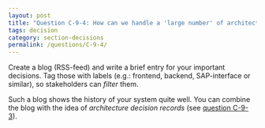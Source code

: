```yaml
---
layout: post
title: "Question C-9-4: How can we handle a 'large number' of architecture decisions?"
tags: decision
category: section-decisions
permalink: /questions/C-9-4/
---
```



Create a blog (RSS-feed) and write a brief entry for your important decisions. Tag those with labels (e.g.: frontend, backend, SAP-interface or similar), so stakeholders can _filter_ them.

Such a blog shows the history of your system quite well. You can combine
the blog with the idea of _architecture decision records_ (see [question C-9-3](/questions/C-9-3)).
